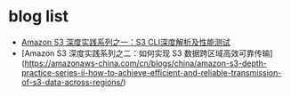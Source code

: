 # blog list

* [Amazon S3 深度实践系列之一：S3 CLI深度解析及性能测试](https://amazonaws-china.com/cn/blogs/china/amazon-s3-depth-of-practice-series-s3-cli-depth-parsing-and-performance-testing/)
* [Amazon S3 深度实践系列之二：如何实现 S3 数据跨区域高效可靠传输] (https://amazonaws-china.com/cn/blogs/china/amazon-s3-depth-practice-series-ii-how-to-achieve-efficient-and-reliable-transmission-of-s3-data-across-regions/)














































































